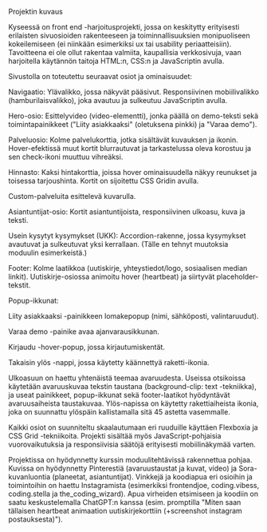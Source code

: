 Projektin kuvaus

Kyseessä on front end -harjoitusprojekti, jossa on keskitytty erityisesti erilaisten sivuosioiden rakenteeseen ja toiminnallisuuksien monipuoliseen kokeilemiseen
(ei niinkään esimerkiksi ux tai usability periaatteisiin). Tavoitteena ei ole ollut rakentaa valmiita, kaupallisia verkkosivuja, 
vaan harjoitella käytännön taitoja HTML:n, CSS:n ja JavaScriptin avulla.

Sivustolla on toteutettu seuraavat osiot ja ominaisuudet:

Navigaatio: Ylävalikko, jossa näkyvät pääsivut. Responsiivinen mobiilivalikko (hamburilaisvalikko), joka avautuu ja sulkeutuu JavaScriptin avulla.

Hero-osio: Esittelyvideo (video-elementti), jonka päällä on demo-teksti sekä toimintapainikkeet ("Liity asiakkaaksi" (oletuksena pinkki) ja "Varaa demo").

Palveluosio: Kolme palvelukorttia, jotka sisältävät kuvauksen ja ikonin. Hover-efektissä muut kortit blurrautuvat ja tarkastelussa oleva korostuu ja sen check-ikoni muuttuu vihreäksi.

Hinnasto: Kaksi hintakorttia, joissa hover ominaisuudella näkyy reunukset ja toisessa tarjoushinta. Kortit on sijoitettu CSS Gridin avulla.

Custom-palveluita esittelevä kuvarulla.

Asiantuntijat-osio: Kortit asiantuntijoista, responsiivinen ulkoasu, kuva ja teksti.

Usein kysytyt kysymykset (UKK): Accordion-rakenne, jossa kysymykset avautuvat ja sulkeutuvat yksi kerrallaan. (Tälle en tehnyt muutoksia moduulin esimerkeistä.)

Footer: Kolme laatikkoa (uutiskirje, yhteystiedot/logo, sosiaalisen median linkit). Uutiskirje-osiossa animoitu hover (heartbeat) ja siirtyvät placeholder-tekstit.

Popup-ikkunat:

Liity asiakkaaksi -painikkeen lomakepopup (nimi, sähköposti, valintaruudut).

Varaa demo -painike avaa ajanvarausikkunan.

Kirjaudu -hover-popup, jossa kirjautumiskentät.

Takaisin ylös -nappi, jossa käytetty käännettyä raketti-ikonia.

Ulkoasuun on haettu yhtenäistä teemaa avaruudesta. Useissa otsikoissa käytetään avaruuskuvaa tekstin taustana (background-clip: text -tekniikka), 
ja useat painikkeet, popup-ikkunat sekä footer-laatikot hyödyntävät avaruusaiheista taustakuvaa. 
Ylös-napissa on käytetty rakettiaiheista ikonia, joka on suunnattu ylöspäin kallistamalla sitä 45 astetta vasemmalle.

Kaikki osiot on suunniteltu skaalautumaan eri ruuduille käyttäen Flexboxia ja CSS Grid -tekniikoita. 
Projekti sisältää myös JavaScript-pohjaisia vuorovaikutuksia ja responsiivisia säätöjä erityisesti mobiilinäkymää varten.

Projektissa on hyödynnetty kurssin moduulitehtävissä rakennettua pohjaa. 
Kuvissa on hyödynnetty Pinterestiä (avaruustaustat ja kuvat, video) ja Sora-kuvanluontia (planeetat, asiantuntijat).
Vinkkejä ja koodiapua eri osioihin ja toimintoihin on haettu Instagramista (esimerkiksi frontendjoe, coding.vibess, coding.stella ja the_coding_wizard).
Apua virheiden etsimiseen ja koodiin on saatu keskustelemalla ChatGPT:n kanssa (esim. promptilla "Miten saan tällaisen heartbeat animaation uutiskirjekorttiin (+screenshot instagram postauksesta)").
